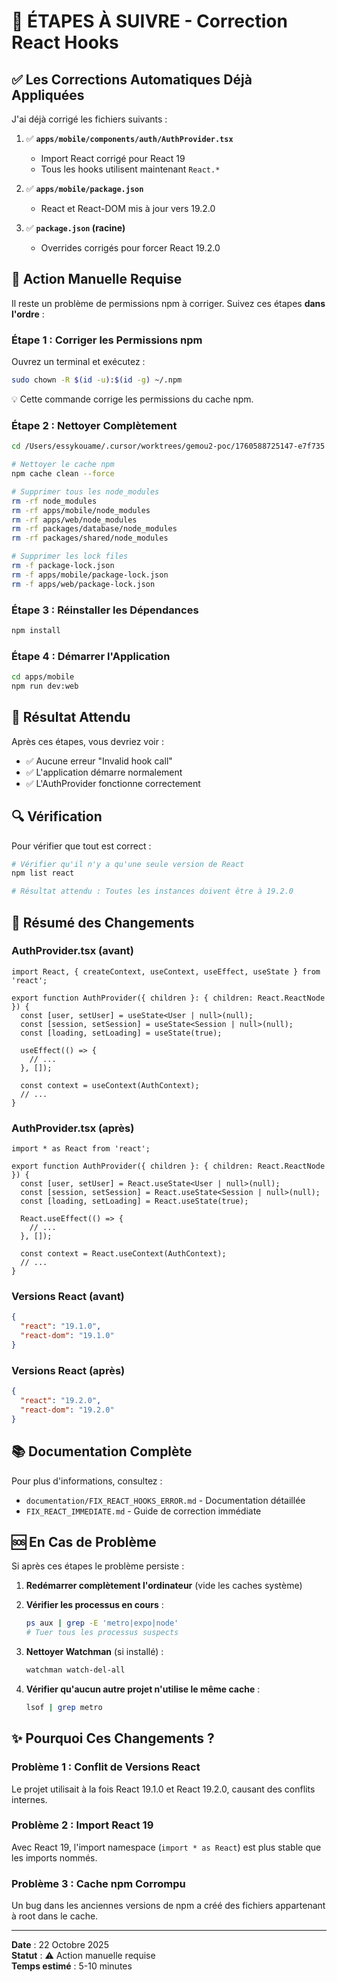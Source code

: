 # 🔧 ÉTAPES À SUIVRE - Correction React Hooks

## ✅ Les Corrections Automatiques Déjà Appliquées

J'ai déjà corrigé les fichiers suivants :

1. ✅ **`apps/mobile/components/auth/AuthProvider.tsx`**
   - Import React corrigé pour React 19
   - Tous les hooks utilisent maintenant `React.*`

2. ✅ **`apps/mobile/package.json`**
   - React et React-DOM mis à jour vers 19.2.0

3. ✅ **`package.json` (racine)**
   - Overrides corrigés pour forcer React 19.2.0

## 🚨 Action Manuelle Requise

Il reste un problème de permissions npm à corriger. Suivez ces étapes **dans l'ordre** :

### Étape 1 : Corriger les Permissions npm

Ouvrez un terminal et exécutez :

```bash
sudo chown -R $(id -u):$(id -g) ~/.npm
```

💡 Cette commande corrige les permissions du cache npm.

### Étape 2 : Nettoyer Complètement

```bash
cd /Users/essykouame/.cursor/worktrees/gemou2-poc/1760588725147-e7f735

# Nettoyer le cache npm
npm cache clean --force

# Supprimer tous les node_modules
rm -rf node_modules
rm -rf apps/mobile/node_modules
rm -rf apps/web/node_modules
rm -rf packages/database/node_modules
rm -rf packages/shared/node_modules

# Supprimer les lock files
rm -f package-lock.json
rm -f apps/mobile/package-lock.json
rm -f apps/web/package-lock.json
```

### Étape 3 : Réinstaller les Dépendances

```bash
npm install
```

### Étape 4 : Démarrer l'Application

```bash
cd apps/mobile
npm run dev:web
```

## 🎯 Résultat Attendu

Après ces étapes, vous devriez voir :
- ✅ Aucune erreur "Invalid hook call"
- ✅ L'application démarre normalement
- ✅ L'AuthProvider fonctionne correctement

## 🔍 Vérification

Pour vérifier que tout est correct :

```bash
# Vérifier qu'il n'y a qu'une seule version de React
npm list react

# Résultat attendu : Toutes les instances doivent être à 19.2.0
```

## 📝 Résumé des Changements

### AuthProvider.tsx (avant)
```tsx
import React, { createContext, useContext, useEffect, useState } from 'react';

export function AuthProvider({ children }: { children: React.ReactNode }) {
  const [user, setUser] = useState<User | null>(null);
  const [session, setSession] = useState<Session | null>(null);
  const [loading, setLoading] = useState(true);

  useEffect(() => {
    // ...
  }, []);

  const context = useContext(AuthContext);
  // ...
}
```

### AuthProvider.tsx (après)
```tsx
import * as React from 'react';

export function AuthProvider({ children }: { children: React.ReactNode }) {
  const [user, setUser] = React.useState<User | null>(null);
  const [session, setSession] = React.useState<Session | null>(null);
  const [loading, setLoading] = React.useState(true);

  React.useEffect(() => {
    // ...
  }, []);

  const context = React.useContext(AuthContext);
  // ...
}
```

### Versions React (avant)
```json
{
  "react": "19.1.0",
  "react-dom": "19.1.0"
}
```

### Versions React (après)
```json
{
  "react": "19.2.0",
  "react-dom": "19.2.0"
}
```

## 📚 Documentation Complète

Pour plus d'informations, consultez :
- `documentation/FIX_REACT_HOOKS_ERROR.md` - Documentation détaillée
- `FIX_REACT_IMMEDIATE.md` - Guide de correction immédiate

## 🆘 En Cas de Problème

Si après ces étapes le problème persiste :

1. **Redémarrer complètement l'ordinateur** (vide les caches système)

2. **Vérifier les processus en cours** :
   ```bash
   ps aux | grep -E 'metro|expo|node'
   # Tuer tous les processus suspects
   ```

3. **Nettoyer Watchman** (si installé) :
   ```bash
   watchman watch-del-all
   ```

4. **Vérifier qu'aucun autre projet n'utilise le même cache** :
   ```bash
   lsof | grep metro
   ```

## ✨ Pourquoi Ces Changements ?

### Problème 1 : Conflit de Versions React
Le projet utilisait à la fois React 19.1.0 et React 19.2.0, causant des conflits internes.

### Problème 2 : Import React 19
Avec React 19, l'import namespace (`import * as React`) est plus stable que les imports nommés.

### Problème 3 : Cache npm Corrompu
Un bug dans les anciennes versions de npm a créé des fichiers appartenant à root dans le cache.

---

**Date** : 22 Octobre 2025  
**Statut** : ⚠️ Action manuelle requise  
**Temps estimé** : 5-10 minutes

